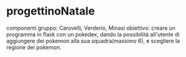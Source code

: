 # progettinoNatale
componenti gruppo: Carovelli, Verderio, Minasi
obiettivo: creare un programma in flask con un pokedex, dando la possibilità all'utente di aggiungere dei pokemon alla sua squadra(massimo 6), e scegliere la regione dei pokemon.
